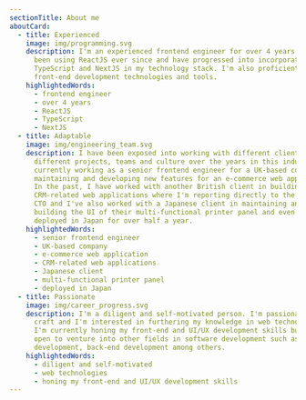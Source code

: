 ```yaml
---
sectionTitle: About me
aboutCard:
  - title: Experienced
    image: img/programming.svg
    description: I'm an experienced frontend engineer for over 4 years now. I've
      been using ReactJS ever since and have progressed into incorporating
      TypeScript and NextJS in my technology stack. I'm also proficient in other
      front-end development technologies and tools.
    highlightedWords:
      - frontend engineer
      - over 4 years
      - ReactJS
      - TypeScript
      - NextJS
  - title: Adaptable
    image: img/engineering_team.svg
    description: I have been exposed into working with different clients under
      different projects, teams and culture over the years in this industry. I'm
      currently working as a senior frontend engineer for a UK-based company in
      maintaining and developing new features for an e-commerce web application.
      In the past, I have worked with another British client in building
      CRM-related web applications where I'm reporting directly to the company's
      CTO and I've also worked with a Japanese client in maintaining and
      building the UI of their multi-functional printer panel and even got
      deployed in Japan for over half a year.
    highlightedWords:
      - senior frontend engineer
      - UK-based company
      - e-commerce web application
      - CRM-related web applications
      - Japanese client
      - multi-functional printer panel
      - deployed in Japan
  - title: Passionate
    image: img/career_progress.svg
    description: I'm a diligent and self-motivated person. I'm passionate at my
      craft and I'm interested in furthering my knowledge in web technologies.
      I'm currently honing my front-end and UI/UX development skills but I'm
      open to venture into other fields in software development such as mobile
      development, back-end development among others.
    highlightedWords:
      - diligent and self-motivated
      - web technologies
      - honing my front-end and UI/UX development skills
---
```


